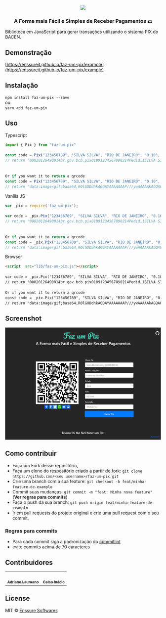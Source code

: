
<p align="center">
  <img src="https://user-images.githubusercontent.com/36384130/99895780-c6e43e80-2c68-11eb-80f1-b1717a97c75a.png" width="300">
</p>

<h3 align="center">
   A Forma mais Fácil e Simples de Receber Pagamentos 💵
</h3>

Biblioteca em JavaScript para gerar transações utilizando o sistema PIX do BACEN.

## Demonstração
[https://enssureit.github.io/faz-um-pix/example](https://enssureit.github.io/faz-um-pix/example)

## Instalação
`npm install faz-um-pix --save`
<br />ou<br />
`yarn add faz-um-pix`

## Uso
Typescript
```typescript
import { Pix } from "faz-um-pix"

const code = Pix("123456789", "SILVA SILVA", "RIO DE JANEIRO", "0.10", "Pedido #123456");
// return "00020126490014br.gov.bcb.pix01091234567890214Pedid…1SILVA SILVA6014RIO DE JANEIRO62070503***6304E92D"


Or if you want it to return a qrcode
const code = Pix("123456789", "SILVA SILVA", "RIO DE JANEIRO", "0.10", "Pedido #123456", true);
// return "data:image/gif;base64,R0lGODdhkAGQAYAAAAAAAP///ywAAAAAkAGQAQAC/4yPqcvtD6OctNqLs968+w+G4kiW5omm6sq27gvH8kzX9o3n+s4z..."
```
Vanilla JS
```js
var _pix = require('faz-um-pix');

var code = _pix.Pix("123456789", "SILVA SILVA", "RIO DE JANEIRO", "0.10", "Pedido #123456");
// return "00020126490014br.gov.bcb.pix01091234567890214Pedid…1SILVA SILVA6014RIO DE JANEIRO62070503***6304E92D"


Or if you want it to return a qrcode
const code = _pix.Pix("123456789", "SILVA SILVA", "RIO DE JANEIRO", "0.10", "Pedido #123456", true);
// return "data:image/gif;base64,R0lGODdhkAGQAYAAAAAAAP///ywAAAAAkAGQAQAC/4yPqcvtD6OctNqLs968+w+G4kiW5omm6sq27gvH8kzX9o3n+s4z..."
```

Browser
```html
<script  src="lib/faz-um-pix.js"></script>

var code = _pix.Pix("123456789", "SILVA SILVA", "RIO DE JANEIRO", "0.10", "Pedido #123456");
// return "00020126490014br.gov.bcb.pix01091234567890214Pedid…1SILVA SILVA6014RIO DE JANEIRO62070503***6304E92D"

Or if you want it to return a qrcode
const code = _pix.Pix("123456789", "SILVA SILVA", "RIO DE JANEIRO", "0.10", "Pedido #123456", true);
// return "data:image/gif;base64,R0lGODdhkAGQAYAAAAAAAP///ywAAAAAkAGQAQAC/4yPqcvtD6OctNqLs968+w+G4kiW5omm6sq27gvH8kzX9o3n+s4z..."
```

## Screenshot
![Faz um Pix](./example/print.jpg)


## Como contribuir
- Faça um Fork desse repositório,
- Faça um clone do respositório criado a partir do fork: `git clone https://github.com/<seu username>/faz-um-pix.git`
- Crie uma branch com a sua feature: `git checkout -b feat/minha-feature-de-examplo`
- Commit suas mudanças: `git commit -m "feat: Minha nova feature"` (**Ver regras para commits**)
- Faça o push da sua branch: `git push origin feat/minha-feature-de-examplo`
- Ir em pull requests do projeto original e crie uma pull request com o seu commit.

### Regras para commits
- Para cada commit siga a padronização do [commitlint](https://github.com/conventional-changelog/commitlint/#what-is-commitlint)
- evite commits acima de 70 caracteres


## Contribuidores
<table>
  <tr>
    <td align="center">
      <a href="https://github.com/sl4ureano">
        <img src="https://avatars0.githubusercontent.com/u/36384130?s=460&u=0517714a415420b28e629cafb664d132945513ae&v=4" width="120px;" alt=""/>
        <br />
        <sub>
          <b>Adriano Laureano</b>
        </sub>
      </a>
    </td>
    <td align="center">
      <a href="https://github.com/ceelsoin">
        <img src="https://avatars2.githubusercontent.com/u/4915296?s=460&u=704524aba7f9120a17d1833f83b14a9a934814c9&v=4" width="120px;" alt=""/>
        <br />
        <sub>
          <b>Celso Inácio</b>
        </sub>
      </a>
    </td>
  </tr>
</table>

## License

MIT © <a href="https://github.com/EnssureIT">Enssure Softwares</a>
